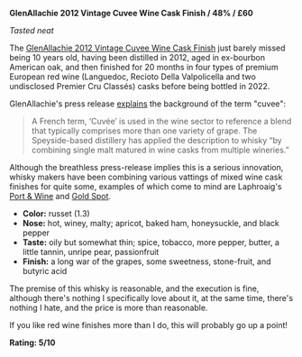 **GlenAllachie 2012 Vintage Cuvee Wine Cask Finish / 48% / £60**

*Tasted neat*

The [GlenAllachie 2012 Vintage Cuvee Wine Cask Finish](https://theglenallachie.com/whisky/glenallachie-2012-vintage-cuvee/) just barely missed being 10 years old, having been distilled in 2012, aged in ex-bourbon American oak, and then finished for 20 months in four types of premium European red wine (Languedoc, Recioto Della Valpolicella and two undisclosed Premier Cru Classés) casks before being bottled in 2022.

GlenAllachie's press release [explains](https://theglenallachie.com/glenallachie-introduces-innovative-cuvee-wine-cask-release/) the background of the term "cuvee":

> A French term, ‘Cuvée’ is used in the wine sector to reference a blend that typically comprises more than one variety of grape.
> The Speyside-based distillery has applied the description to whisky “by combining single malt matured in wine casks from multiple wineries.”

Although the breathless press-release implies this is a serious innovation, whisky makers have been combining various vattings of mixed wine cask finishes for quite some, examples of which come to mind are Laphroaig's [Port & Wine](https://www.laphroaig.com/en/cairdeas-port-and-wine) and [Gold Spot](https://www.spotwhiskey.com/en/whiskeys/gold-spot/).

* **Color:** russet (1.3)
* **Nose:** hot, winey, malty; apricot, baked ham, honeysuckle, and black pepper
* **Taste:** oily but somewhat thin; spice, tobacco, more pepper, butter, a little tannin, unripe pear, passionfruit
* **Finish:** a long war of the grapes, some sweetness, stone-fruit, and butyric acid

The premise of this whisky is reasonable, and the execution is fine, although there's nothing I specifically love about it, at the same time, there's nothing I hate, and the price is more than reasonable.

If you like red wine finishes more than I do, this will probably go up a point!

**Rating: 5/10**